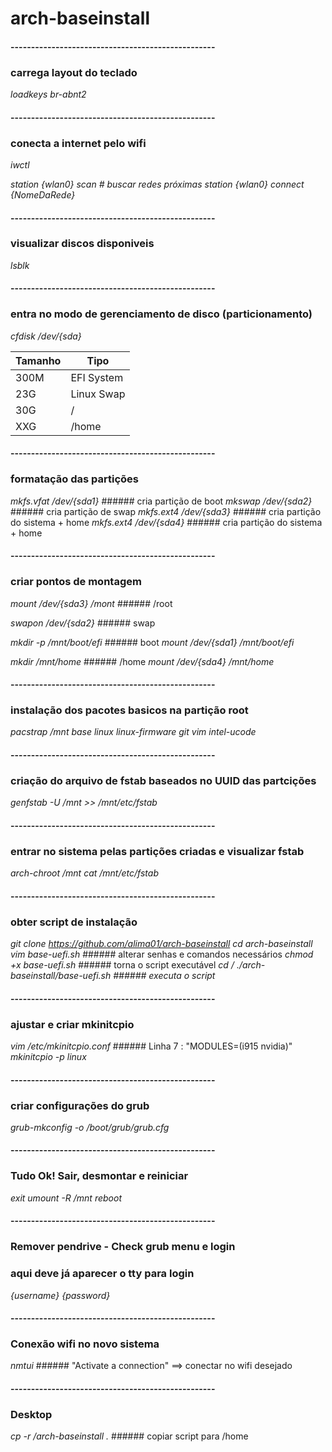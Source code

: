# arch-baseinstall

#### --------------------------------------------------
### carrega layout do teclado
_loadkeys br-abnt2_

#### --------------------------------------------------
### conecta a internet pelo wifi
_iwctl_

_station {wlan0} scan # buscar redes próximas_
_station {wlan0} connect {NomeDaRede}_

#### --------------------------------------------------
### visualizar discos disponiveis
_lsblk_

#### --------------------------------------------------
### entra no modo de gerenciamento de disco (particionamento)
_cfdisk /dev/{sda}_

Tamanho   | Tipo
--------- | ------
300M | EFI System
23G  | Linux Swap
30G  | /
XXG  | /home

#### --------------------------------------------------
### formatação das partições
_mkfs.vfat /dev/{sda1}_   ###### cria partição de boot
_mkswap /dev/{sda2}_      ###### cria partição de swap
_mkfs.ext4 /dev/{sda3}_   ###### cria partição do sistema + home
_mkfs.ext4 /dev/{sda4}_   ###### cria partição do sistema + home

#### --------------------------------------------------
### criar pontos de montagem

_mount /dev/{sda3} /mont_         ###### /root

_swapon /dev/{sda2}_              ###### swap

_mkdir -p /mnt/boot/efi_          ###### boot 
_mount /dev/{sda1} /mnt/boot/efi_

_mkdir /mnt/home_                 ###### /home
_mount /dev/{sda4} /mnt/home_

#### --------------------------------------------------
### instalação dos pacotes basicos na partição root
_pacstrap /mnt base linux linux-firmware git vim intel-ucode_

#### --------------------------------------------------
### criação do arquivo de fstab baseados no UUID das partcições
_genfstab -U /mnt >> /mnt/etc/fstab_

#### --------------------------------------------------
### entrar no sistema pelas partições criadas e visualizar fstab
_arch-chroot /mnt_
_cat /mnt/etc/fstab_

#### --------------------------------------------------
### obter script de instalação
_git clone https://github.com/alima01/arch-baseinstall_
_cd arch-baseinstall_
_vim base-uefi.sh_        ###### alterar senhas e comandos necessários
_chmod +x base-uefi.sh_   ###### torna o script executável
_cd /_
_./arch-baseinstall/base-uefi.sh ###### executa o script_

#### --------------------------------------------------
### ajustar e criar mkinitcpio
_vim /etc/mkinitcpio.conf_    ###### Linha 7 : "MODULES=(i915 nvidia)"
_mkinitcpio -p linux_

#### --------------------------------------------------
### criar configurações do grub
_grub-mkconfig -o /boot/grub/grub.cfg_

#### --------------------------------------------------
### Tudo Ok! Sair, desmontar e reiniciar
_exit_
_umount -R /mnt_
_reboot_

#### --------------------------------------------------
### Remover pendrive - Check grub menu e login
### aqui deve já aparecer o tty para login
_{username}_
_{password}_

#### --------------------------------------------------
### Conexão wifi no novo sistema
_nmtui_       ###### "Activate a connection" ==> conectar no wifi desejado

#### --------------------------------------------------
### Desktop
_cp -r /arch-baseinstall ._   ###### copiar script para /home
